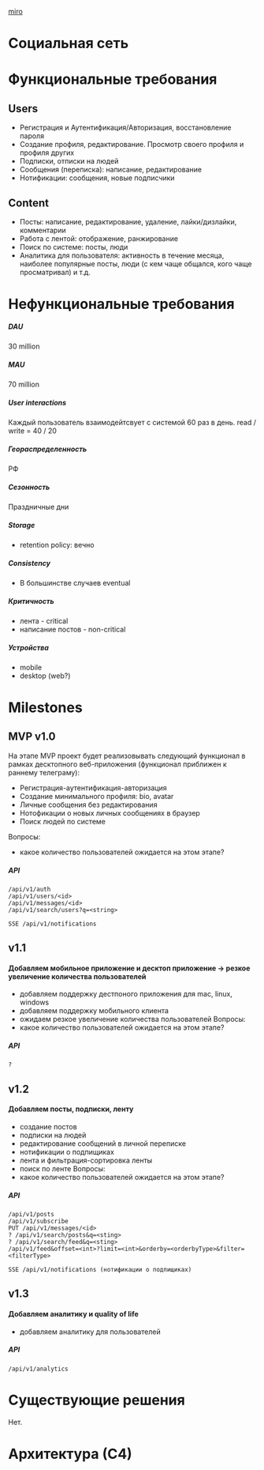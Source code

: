 [miro](https://miro.com/app/board/uXjVLlQFe6w=/)
# Социальная сеть
# Функциональные требования
## Users

- Регистрация и Аутентификация/Авторизация, восстановление пароля
- Создание профиля, редактирование. Просмотр своего профиля и профиля других
- Подписки, отписки на людей
- Сообщения (переписка): написание, редактирование
- Нотификации: сообщения, новые подписчики
## Content

- Посты: написание, редактирование, удаление, лайки/дизлайки, комментарии
- Работа с лентой: отображение, ранжирование
- Поиск по системе: посты, люди
- Аналитика для пользователя: активность в течение месяца, наиболее популярные посты, люди (с кем чаще общался, кого чаще просматривал) и т.д.

# Нефункциональные требования

##### DAU 
30 million
##### MAU
70 million

##### User interactions
Каждый пользователь взаимодейтсвует с системой 60 раз в день.
read / write = 40 / 20

##### Геораспределенность
РФ
##### Сезонность
Праздничные дни

##### Storage
- retention policy: вечно

##### Consistency
- В большинстве случаев eventual

##### Критичность
- лента - critical
- написание постов - non-critical
##### Устройства
- mobile 
- desktop (web?)


# Milestones

## MVP v1.0

На этапе MVP проект будет реализовывать следующий функционал в рамках десктопного веб-приложения (функционал приближен к раннему телеграму):
- Регистрация-аутентификация-авторизация
- Создание минимального профиля: bio, avatar
- Личные сообщения без редактирования
- Нотофикации о новых личных сообщениях в браузер
- Поиск людей по системе

Вопросы:
- какое количество пользователей ожидается на этом этапе?
##### API
```
/api/v1/auth
/api/v1/users/<id>
/api/v1/messages/<id>
/api/v1/search/users?q=<string>

SSE /api/v1/notifications
```


## v1.1 
#### Добавляем мобильное приложение и десктоп приложение -> резкое увеличение количества пользователей

- добавляем поддержку дестпоного приложения для mac, linux, windows
- добавляем поддержку мобильного клиента
- ожидаем резкое увеличение количества пользователей
Вопросы:
- какое количество пользователей ожидается на этом этапе?
##### API
```
?
```

## v1.2 
#### Добавляем посты, подписки, ленту
- создание постов
- подписки на людей
- редактирование сообщений в личной переписке
- нотификации о подпищиках
- лента и фильтрация-сортировка ленты
- поиск по ленте
Вопросы:
- какое количество пользователей ожидается на этом этапе?
##### API
```
/api/v1/posts
/api/v1/subscribe
PUT /api/v1/messages/<id>
? /api/v1/search/posts&q=<sting>
? /api/v1/search/feed&q=<sting>
/api/v1/feed&offset=<int>?limit=<int>&orderby=<orderbyType>&filter=<filterType>

SSE /api/v1/notifications (нотификации о подпищиках)
```
## v1.3 
#### Добавляем аналитику и quality of life
- добавляем аналитику для пользователей
##### API
```
/api/v1/analytics
```


# Существующие решения
Нет.

# Архитектура (С4)


